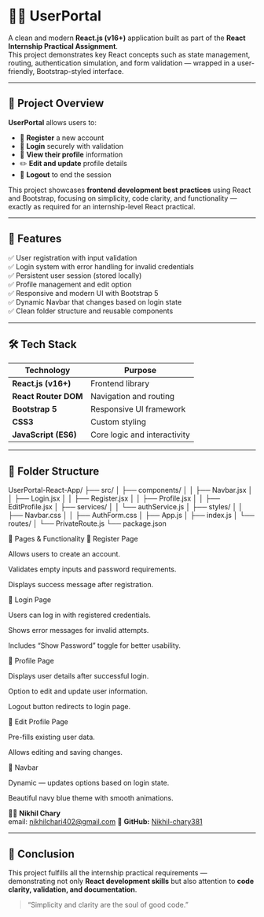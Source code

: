 # 🧑‍💻 UserPortal

A clean and modern **React.js (v16+)** application built as part of the **React Internship Practical Assignment**.  
This project demonstrates key React concepts such as state management, routing, authentication simulation, and form validation — wrapped in a user-friendly, Bootstrap-styled interface.

---

## 🚀 Project Overview

**UserPortal** allows users to:
- 🔐 **Register** a new account  
- 🔑 **Login** securely with validation  
- 👤 **View their profile** information  
- ✏️ **Edit and update** profile details  
- 🚪 **Logout** to end the session  

This project showcases **frontend development best practices** using React and Bootstrap, focusing on simplicity, code clarity, and functionality — exactly as required for an internship-level React practical.

---

## 🧭 Features

✅ User registration with input validation  
✅ Login system with error handling for invalid credentials  
✅ Persistent user session (stored locally)  
✅ Profile management and edit option  
✅ Responsive and modern UI with Bootstrap 5  
✅ Dynamic Navbar that changes based on login state  
✅ Clean folder structure and reusable components  

---

## 🛠 Tech Stack

| Technology | Purpose |
|-------------|----------|
| **React.js (v16+)** | Frontend library |
| **React Router DOM** | Navigation and routing |
| **Bootstrap 5** | Responsive UI framework |
| **CSS3** | Custom styling |
| **JavaScript (ES6)** | Core logic and interactivity |

---


## 📁 Folder Structure

UserPortal-React-App/
├── src/
│ ├── components/
│ │ ├── Navbar.jsx
│ │ ├── Login.jsx
│ │ ├── Register.jsx
│ │ ├── Profile.jsx
│ │ ├── EditProfile.jsx
│ ├── services/
│ │ └── authService.js
│ ├── styles/
│ │ ├── Navbar.css
│ │ ├── AuthForm.css
│ ├── App.js
│ ├── index.js
│ └── routes/
│ └── PrivateRoute.js
└── package.json


🧩 Pages & Functionality
🔹 Register Page

Allows users to create an account.

Validates empty inputs and password requirements.

Displays success message after registration.

🔹 Login Page

Users can log in with registered credentials.

Shows error messages for invalid attempts.

Includes “Show Password” toggle for better usability.

🔹 Profile Page

Displays user details after successful login.

Option to edit and update user information.

Logout button redirects to login page.

🔹 Edit Profile Page

Pre-fills existing user data.

Allows editing and saving changes.

🔹 Navbar

Dynamic — updates options based on login state.

Beautiful navy blue theme with smooth animations.




👨‍💻 **Nikhil Chary**  
 email: nikhilchari402@gmail.com
📎 **GitHub:** [Nikhil-chary381](https://github.com/Nikhil-chary381)  

---

## 🏁 Conclusion

This project fulfills all the internship practical requirements — demonstrating not only **React development skills** but also attention to **code clarity, validation, and documentation**.

> “Simplicity and clarity are the soul of good code.”

